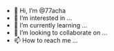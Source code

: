 - 👋 Hi, I’m @77acha
- 👀 I’m interested in ...
- 🌱 I’m currently learning ...
- 💞️ I’m looking to collaborate on ...
- 📫 How to reach me ...

<!---
77acha/77acha is a ✨ special ✨ repository because its `README.md` (this file) appears on your GitHub profile.
You can click the Preview link to take a look at your changes.
--->
